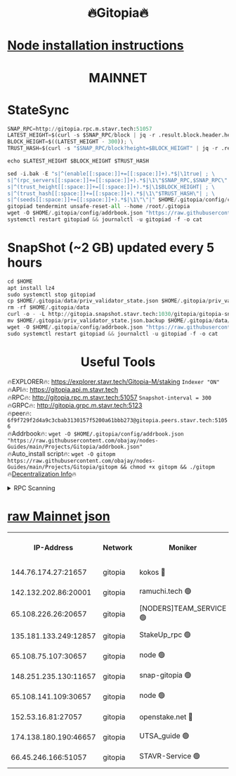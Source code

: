 <h1 align="center"> 🔥Gitopia🔥</h1>

[Node installation instructions](https://github.com/obajay/nodes-Guides/tree/main/Projects/Gitopia)
=

<h1 align="center"> MAINNET</h1>

# StateSync
```python
SNAP_RPC=http://gitopia.rpc.m.stavr.tech:51057
LATEST_HEIGHT=$(curl -s $SNAP_RPC/block | jq -r .result.block.header.height); \
BLOCK_HEIGHT=$((LATEST_HEIGHT - 300)); \
TRUST_HASH=$(curl -s "$SNAP_RPC/block?height=$BLOCK_HEIGHT" | jq -r .result.block_id.hash)

echo $LATEST_HEIGHT $BLOCK_HEIGHT $TRUST_HASH

sed -i.bak -E "s|^(enable[[:space:]]+=[[:space:]]+).*$|\1true| ; \
s|^(rpc_servers[[:space:]]+=[[:space:]]+).*$|\1\"$SNAP_RPC,$SNAP_RPC\"| ; \
s|^(trust_height[[:space:]]+=[[:space:]]+).*$|\1$BLOCK_HEIGHT| ; \
s|^(trust_hash[[:space:]]+=[[:space:]]+).*$|\1\"$TRUST_HASH\"| ; \
s|^(seeds[[:space:]]+=[[:space:]]+).*$|\1\"\"|" $HOME/.gitopia/config/config.toml
gitopiad tendermint unsafe-reset-all --home /root/.gitopia
wget -O $HOME/.gitopia/config/addrbook.json "https://raw.githubusercontent.com/obajay/nodes-Guides/main/Projects/Gitopia/addrbook.json"
systemctl restart gitopiad && journalctl -u gitopiad -f -o cat
```
# SnapShot (~2 GB) updated every 5 hours
```python
cd $HOME
apt install lz4
sudo systemctl stop gitopiad
cp $HOME/.gitopia/data/priv_validator_state.json $HOME/.gitopia/priv_validator_state.json.backup
rm -rf $HOME/.gitopia/data
curl -o - -L http://gitopia.snapshot.stavr.tech:1030/gitopia/gitopia-snap.tar.lz4 | lz4 -c -d - | tar -x -C $HOME/.gitopia --strip-components 2
mv $HOME/.gitopia/priv_validator_state.json.backup $HOME/.gitopia/data/priv_validator_state.json
wget -O $HOME/.gitopia/config/addrbook.json "https://raw.githubusercontent.com/obajay/nodes-Guides/main/Projects/Gitopia/addrbook.json"
sudo systemctl restart gitopiad && journalctl -u gitopiad -f -o cat
```
 <h1 align="center"> Useful Tools</h1>

🔥EXPLORER🔥:      https://explorer.stavr.tech/Gitopia-M/staking  `Indexer "ON"` \
🔥API🔥: 			 		 https://gitopia.api.m.stavr.tech \
🔥RPC🔥:           http://gitopia.rpc.m.stavr.tech:51057              `Snapshot-interval = 300` \
🔥GRPC🔥:          http://gitopia.grpc.m.stavr.tech:5123 \
🔥peer🔥:					 `6f9f729f2d4a9c3cbab3130157f5200a61bbb273@gitopia.peers.stavr.tech:51056` \
🔥Addrbook🔥:    ```wget -O $HOME/.gitopia/config/addrbook.json "https://raw.githubusercontent.com/obajay/nodes-Guides/main/Projects/Gitopia/addrbook.json"``` \
🔥Auto_install script🔥: ```wget -O gitopm https://raw.githubusercontent.com/obajay/nodes-Guides/main/Projects/Gitopia/gitopm && chmod +x gitopm && ./gitopm``` \
🔥[Decentralization Info](https://github.com/obajay/StateSync-snapshots/tree/main/Projects/Gitopia/Decentralization)🔥

<details>
<summary>RPC Scanning</summary>

<h2 align="center"> We scan nodes in real time every 4 hours. And we provide the final result of RPC endpoints.
We cannot influence the operation of these nodes in any way. </h2>


```python
If Voting Power is higher than 0 --> then the Node is a validator of the network and may be subject to attack and be a potential threat to the chain.
```
```python
We marked such validators with a red symbol
```

</details>

[raw Mainnet json](https://rpc-check.gitopm.stavr.tech/gitopm/rpc-gitopm-result.json)
=

<table><tr><th>IP-Address</th><th>Network</th><th>Moniker</th><th>Latest Block Height</th><th>Earliest Block Height</th><th>Catching Up</th><th>Tx Index</th><th>Voting Power</th><th>Scan Time</th></tr><tr><td>144.76.174.27:21657</td><td>gitopia</td><td>kokos 🔴</td><td>11441259</td><td>6071990</td><td>False</td><td>off</td><td>936374</td><td>2023-12-30T06:11:42.128669168UTC</td></tr><tr><td>142.132.202.86:20001</td><td>gitopia</td><td>ramuchi.tech 🟢</td><td>11441258</td><td>6548337</td><td>False</td><td>on</td><td>0</td><td>2023-12-30T06:11:39.442462618UTC</td></tr><tr><td>65.108.226.26:20657</td><td>gitopia</td><td>[NODERS]TEAM_SERVICE 🟢</td><td>11441269</td><td>6846001</td><td>False</td><td>on</td><td>0</td><td>2023-12-30T06:12:01.278117868UTC</td></tr><tr><td>135.181.133.249:12857</td><td>gitopia</td><td>StakeUp_rpc 🟢</td><td>11441258</td><td>8010001</td><td>False</td><td>on</td><td>0</td><td>2023-12-30T06:11:39.780553984UTC</td></tr><tr><td>65.108.75.107:30657</td><td>gitopia</td><td>node 🟢</td><td>11441263</td><td>8802845</td><td>False</td><td>on</td><td>0</td><td>2023-12-30T06:11:52.705802978UTC</td></tr><tr><td>148.251.235.130:11657</td><td>gitopia</td><td>snap-gitopia 🟢</td><td>11441257</td><td>9516001</td><td>False</td><td>on</td><td>0</td><td>2023-12-30T06:11:39.216864599UTC</td></tr><tr><td>65.108.141.109:30657</td><td>gitopia</td><td>node 🟢</td><td>11441257</td><td>10145845</td><td>False</td><td>on</td><td>0</td><td>2023-12-30T06:11:38.980301594UTC</td></tr><tr><td>152.53.16.81:27057</td><td>gitopia</td><td>openstake.net 🔴</td><td>11441239</td><td>10455001</td><td>False</td><td>off</td><td>11150</td><td>2023-12-30T06:11:04.674328347UTC</td></tr><tr><td>174.138.180.190:46657</td><td>gitopia</td><td>UTSA_guide 🟢</td><td>11441246</td><td>11194706</td><td>False</td><td>on</td><td>0</td><td>2023-12-30T06:11:15.538321155UTC</td></tr><tr><td>66.45.246.166:51057</td><td>gitopia</td><td>STAVR-Service 🟢</td><td>11441250</td><td>11439001</td><td>False</td><td>on</td><td>0</td><td>2023-12-30T06:11:22.267174973UTC</td></tr></table>
